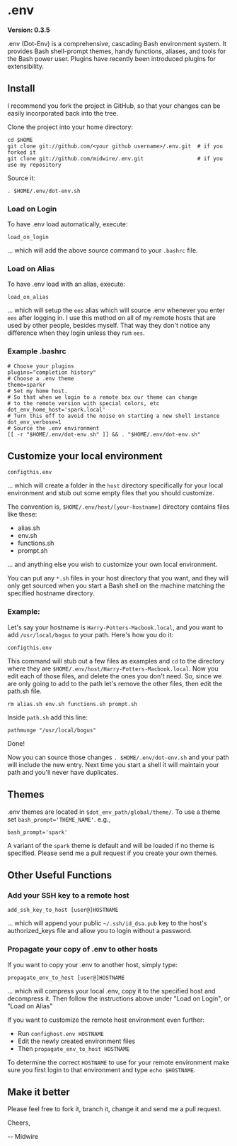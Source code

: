 # .env

**Version: 0.3.5**

.env (Dot-Env) is a comprehensive, cascading Bash environment system.  It provides Bash shell-prompt themes, handy functions, aliases, and tools for the Bash power user.  Plugins have recently been introduced plugins for extensibility.

## Install ##

I recommend you fork the project in GitHub, so that your changes can be easily incorporated back into the tree.

Clone the project into your home directory:

    cd $HOME
    git clone git://github.com/<your github username>/.env.git  # if you forked it
    git clone git://github.com/midwire/.env.git                 # if you use my repository

Source it:

    . $HOME/.env/dot-env.sh

### Load on Login ###

To have .env load automatically, execute:

    load_on_login

... which will add the above source command to your `.bashrc` file.

### Load on Alias ###

To have .env load with an alias, execute:

    load_on_alias

... which will setup the `ees` alias which will source .env whenever you enter `ees` after logging in.  I use this method on all of my remote hosts that are used by other people, besides myself.  That way they don't notice any difference when they login unless they run `ees`.

### Example .bashrc ###

    # Choose your plugins
    plugins="completion history"
    # Choose a .env theme
    theme=sparkr
    # Set my home host.
    # So that when we login to a remote box our theme can change
    # to the remote version with special colors, etc
    dot_env_home_host='spark.local'
    # Turn this off to avoid the noise on starting a new shell instance
    dot_env_verbose=1
    # Source the .env environment
    [[ -r "$HOME/.env/dot-env.sh" ]] && . "$HOME/.env/dot-env.sh"

## Customize your local environment ##

    configthis.env

... which will create a folder in the `host` directory specifically for your local environment and stub out some empty files that you should customize.

The convention is, `$HOME/.env/host/[your-hostname]` directory contains files like these:

* alias.sh
* env.sh
* functions.sh
* prompt.sh

... and anything else you wish to customize your own local environment.

You can put any `*.sh` files in your host directory that you want, and they will only get sourced when you start a Bash shell on the machine matching the specified hostname directory.

### Example: ###

Let's say your hostname is `Harry-Potters-Macbook.local`, and you want to add `/usr/local/bogus` to your path.  Here's how you do it:

    configthis.env

This command will stub out a few files as examples and `cd` to the directory where they are `$HOME/.env/host/Harry-Potters-Macbook.local`.  Now you edit each of those files, and delete the ones you don't need.  So, since we are only going to add to the path let's remove the other files, then edit the path.sh file.

    rm alias.sh env.sh functions.sh prompt.sh

Inside `path.sh` add this line:

    pathmunge "/usr/local/bogus"

Done!

Now you can source those changes `. $HOME/.env/dot-env.sh` and your path will include the new entry.  Next time you start a shell it will maintain your path and you'll never have duplicates.

## Themes ##

.env themes are located in `$dot_env_path/global/theme/`.  To use a theme set `bash_prompt='THEME_NAME'`. e.g.,

    bash_prompt='spark'

A variant of the `spark` theme is default and will be loaded if no theme is specified.  Please send me a pull request if you create your own themes.

## Other Useful Functions ##

### Add your SSH key to a remote host ###

    add_ssh_key_to_host [user@]HOSTNAME

... which will append your public `~/.ssh/id_dsa.pub` key to the host's authorized_keys file and allow you to login without a password.

### Propagate your copy of .env to other hosts ###

If you want to copy your .env to another host, simply type:

    propagate_env_to_host [user@]HOSTNAME

... which will compress your local .env, copy it to the specified host and decompress it. Then follow the instructions above under "Load on Login", or "Load on Alias"

If you want to customize the remote host environment even further:

* Run `confighost.env HOSTNAME`
* Edit the newly created environment files
* Then `propagate_env_to_host HOSTNAME`

To determine the correct `HOSTNAME` to use for your remote environment make sure you first login to that environment and type `echo $HOSTNAME`.

## Make it better

Please feel free to fork it, branch it, change it and send me a pull request.

Cheers,

-- Midwire
